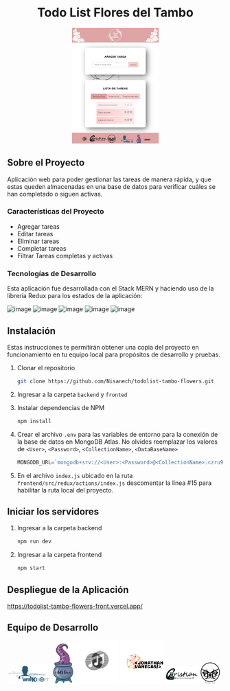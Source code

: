 <div align="center">
  <h1 align="center">Todo List Flores del Tambo</h1>
  <a href="https://todolist-tambo-flowers-front.vercel.app/">
    <img src="frontend/src/assets/image/Todolist-tambo-flowers.jpg" alt="Logo" width="40%" height="40%">
  </a>
</div>

## Sobre el Proyecto

Aplicación web para poder gestionar las tareas de manera rápida, y que estas queden almacenadas en una base de datos para verificar cuáles se han completado o siguen activas.

### Características del Proyecto

- Agregar tareas
- Editar tareas
- Eliminar tareas
- Completar tareas
- Filtrar Tareas completas y activas

### Tecnologías de Desarrollo

Esta aplicación fue desarrollada con el Stack MERN y haciendo uso de la librería Redux para los estados de la aplicación:

![image](https://img.shields.io/badge/MongoDB-4EA94B?style=for-the-badge&logo=mongodb&logoColor=white)
![image](https://img.shields.io/badge/Express.js-000000?style=for-the-badge&logo=express&logoColor=white)
![image](https://img.shields.io/badge/React-20232A?style=for-the-badge&logo=react&logoColor=61DAFB)
![image](https://img.shields.io/badge/Node.js-339933?style=for-the-badge&logo=nodedotjs&logoColor=white)
![image](https://img.shields.io/badge/Redux-593D88?style=for-the-badge&logo=redux&logoColor=white)

## Instalación 

Estas instrucciones te permitirán obtener una copia del proyecto en funcionamiento en tu equipo local para propósitos de desarrollo y pruebas.

1. Clonar el repositorio

   ```sh
   git clone https://github.com/Nisanech/todolist-tambo-flowers.git
   ```
   
2. Ingresar a la carpeta `backend` y `fronted`

3. Instalar dependencias de NPM

   ```sh
   npm install
   ```
   
4. Crear el archivo `.env` para las variables de entorno para la conexión de la base de datos en MongoDB Atlas. No olvides reemplazar los valores de `<User>`, `<Password>`, `<CollectionName>`, `<DataBaseName>` 

   ```js
   MONGODB_URL=`mongodb+srv://<User>:<Password>@<CollectionName>.czru9rw.mongodb.net/<DataBaseName>?retryWrites=true&w=majority`
   ```

5. En el archivo `index.js` ubicado en la ruta `frontend/src/redux/actions/index.js` descomentar la línea #15 para habilitar la ruta local del proyecto.
<!-- USAGE EXAMPLES -->

## Iniciar los servidores

1. Ingresar a la carpeta backend
    
   ```sh
   npm run dev
   ```

2. Ingresar a la carpeta frontend
  
   ```sh
   npm start
   ```

## Despliegue de la Aplicación

https://todolist-tambo-flowers-front.vercel.app/

## Equipo de Desarrollo

<p align="left"> <a href="https://github.com/Nisanech" target="_blank"> <img src="frontend/src/assets/image/Logo-Nicolas.png" alt="Logo Nicolas" width="20%" height="20%"/></a> <a href="https://github.com/Andrea-25-11" target="_blank"> <img src="frontend/src/assets/image/Logo-Andrea.png" alt="Logo Andrea" width="10%" height="5%"/></a> <a href="https://github.com/EdwardMelo1" target="_blank"> <img src="frontend/src/assets/image/Logo-Edward.png" alt="Logo Edward" width="20%" height="20%"/></a> <a href="https://github.com/Jonathanvg97" target="_blank"> <img src="frontend/src/assets/image/Logo-Jonathan.png" alt="Logo-Jonathan" width="20%" height="20%"/></a> <a href="https://github.com/CrisCaBeRi" target="_blank"> <img src="frontend/src/assets/image/Logo-Cristian.png" alt="Logo-Cristian" width="15%" height="20%"/></a> <a href="https://github.com/Juliana1497" target="_blank"> <img src="frontend/src/assets/image/Logo-Juliana.png" alt="Logo-Juliana" width="10%" height="5%"/></a></p>

